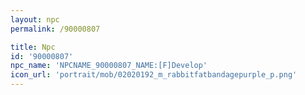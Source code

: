 ```yaml
---
layout: npc
permalink: /90000807

title: Npc
id: '90000807'
npc_name: 'NPCNAME_90000807_NAME:[F]Develop'
icon_url: 'portrait/mob/02020192_m_rabbitfatbandagepurple_p.png'
---
```

